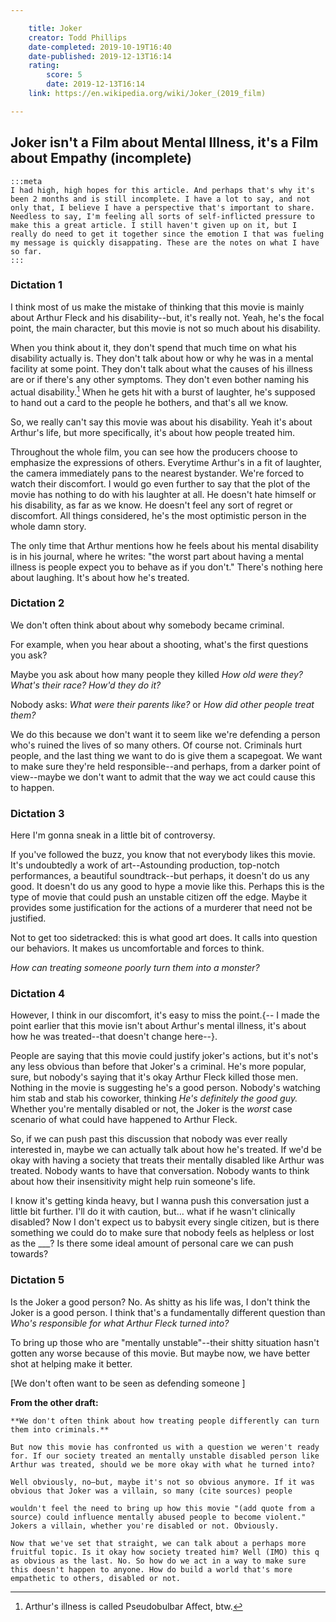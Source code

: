 ```yaml
---

    title: Joker
    creator: Todd Phillips
    date-completed: 2019-10-19T16:40
    date-published: 2019-12-13T16:14
    rating:
        score: 5
        date: 2019-12-13T16:14
    link: https://en.wikipedia.org/wiki/Joker_(2019_film)

---
```


## Joker isn't a Film about Mental Illness, it's a Film about Empathy (incomplete)

    :::meta
    I had high, high hopes for this article. And perhaps that's why it's been 2 months and is still incomplete. I have a lot to say, and not only that, I believe I have a perspective that's important to share. Needless to say, I'm feeling all sorts of self-inflicted pressure to make this a great article. I still haven't given up on it, but I really do need to get it together since the emotion I that was fueling my message is quickly disappating. These are the notes on what I have so far.
    :::

### Dictation 1

I think most of us make the mistake of thinking that this movie is mainly about Arthur Fleck and his disability--but, it's really not. Yeah, he's the focal point, the main character, but this movie is not so much about his disability.

When you think about it, they don't spend that much time on what his disability actually is. They don't talk about how or why he was in a mental facility at some point. They don't talk about what the causes of his illness are or if there's any other symptoms. They don't even bother naming his actual disability.[^1]  When he gets hit with a burst of laughter, he's supposed to hand out a card to the people he bothers, and that's all we know.

So, we really can't say this movie was about his disability. Yeah it's about Arthur's life, but more specifically, it's about how people treated him. 

Throughout the whole film, you can see how the producers choose to emphasize the expressions of others. Everytime Arthur's in a fit of laughter, the camera immediately pans to the nearest bystander. We're forced to watch their discomfort. I would go even further to say that the plot of the movie has nothing to do with his laughter at all. He doesn't hate himself or his disability, as far as we know. He doesn't feel any sort of regret or discomfort. All things considered, he's the most optimistic person in the whole damn story.

The only time that Arthur mentions how he feels about his mental disability is in his journal, where he writes: "the worst part about having a mental illness is people expect you to behave as if you don't." There's nothing here about laughing. It's about how he's treated.

### Dictation 2

We don't often think about about why somebody became criminal.

For example, when you hear about a shooting, what's the first questions you ask? 

Maybe you ask about how many people they killed *How old were they? What's their race? How'd they do it?*

Nobody asks: *What were their parents like?* or *How did other people treat them?*

We do this because we don't want it to seem like we're defending a person who's ruined the lives of so many others. Of course not. Criminals hurt people, and the last thing we want to do is give them a scapegoat. We want to make sure they're held responsible--and perhaps, from a darker point of view--maybe we don't want to admit that the way we act could cause this to happen.

### Dictation 3

Here I'm gonna sneak in a little bit of controversy.

If you've followed the buzz, you know that not everybody likes this movie. It's undoubtedly a work of art--Astounding production, top-notch performances, a beautiful soundtrack--but perhaps, it doesn't do us any good. It doesn't do us any good to hype a movie like this. Perhaps this is the type of movie that could push an unstable citizen off the edge. Maybe it provides some justification for the actions of a murderer that need not be justified. 

Not to get too sidetracked: this is what good art does. It calls into question our behaviors. It makes us uncomfortable and forces to think. 

*How can treating someone poorly turn them into a monster?*

### Dictation 4

However, I think in our discomfort, it's easy to miss the point.{-- I made the point earlier that this movie isn't about Arthur's mental illness, it's about how he was treated--that doesn't change here--}. 

People are saying that this movie could justify joker's actions, but it's not's any less obvious than before that Joker's a criminal. He's more popular, sure, but nobody's saying that it's okay Arthur Fleck killed those men. Nothing in the movie is suggesting he's a good person. Nobody's watching him stab and stab his coworker, thinking *He's definitely the good guy.* Whether you're mentally disabled or not, the Joker is the *worst* case scenario of what could have happened to Arthur Fleck.

So, if we can push past this discussion that nobody was ever really interested in, maybe we can actually talk about how he's treated. If we'd be okay with having a society that treats their mentally disabled like Arthur was treated. Nobody wants to have that conversation. Nobody wants to think about how their insensitivity might help ruin someone's life.

I know it's getting kinda heavy, but I wanna push this conversation just a little bit further. I'll do it with caution, but... what if he wasn't clinically disabled? Now I don't expect us to babysit every single citizen, but is there something we could do to make sure that nobody feels as helpless or lost as the ___? Is there some ideal amount of personal care we can push towards?

### Dictation 5

Is the Joker a good person? No. As shitty as his life was, I don't think the Joker is a good person. I think that's a fundamentally different question than *Who's responsible for what Arthur Fleck turned into?*

To bring up those who are "mentally unstable"--their shitty situation hasn't gotten any worse because of this movie. But maybe now, we have better shot at helping make it better.

[We don't often want to be seen as defending someone ]

**From the other draft:**

    **We don't often think about how treating people differently can turn them into criminals.**

    But now this movie has confronted us with a question we weren't ready for. If our society treated an mentally unstable disabled person like Arthur was treated, should we be more okay with what he turned into? 

    Well obviously, no—but, maybe it's not so obvious anymore. If it was obvious that Joker was a villain, so many (cite sources) people 

    wouldn't feel the need to bring up how this movie "(add quote from a source) could influence mentally abused people to become violent." Jokers a villain, whether you're disabled or not. Obviously. 

    Now that we've set that straight, we can talk about a perhaps more fruitful topic. Is it okay how society treated him? Well (IMO) this q as obvious as the last. No. So how do we act in a way to make sure this doesn't happen to anyone. How do build a world that's more empathetic to others, disabled or not.





[^1]: Arthur's illness is called Pseudobulbar Affect, btw.
